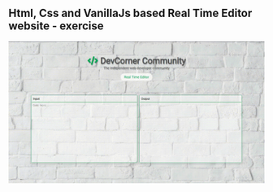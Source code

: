 Html, Css and VanillaJs based Real Time Editor website - exercise
---

![RealTimeEditor](https://github.com/r4nd3l/RealTimeEditor/blob/master/img/sample.gif)
